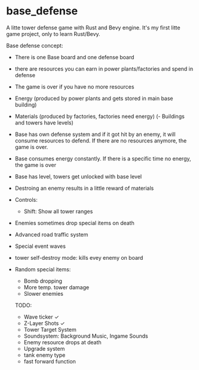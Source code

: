 # base_defense

A litte tower defense game with Rust and Bevy engine. It's my first litte game project, only to learn Rust/Bevy.

Base defense concept:

- There is one Base board and one defense board
- there are resources you can earn in power plants/factories and spend in defense
- The game is over if you have no more resources
- Energy (produced by power plants and gets stored in main base building)
- Materials (produced by factories, factories need energy)
  (- Buildings and towers have levels)
- Base has own defense system and if it got hit by an enemy, it will consume resources to defend. If there are no resources anymore, the game is over.
- Base consumes energy constantly. If there is a specific time no energy, the game is over
- Base has level, towers get unlocked with base level
- Destroing an enemy results in a little reward of materials
- Controls:
  - Shift: Show all tower ranges
- Enemies sometimes drop special items on death
- Advanced road traffic system
- Special event waves
- tower self-destroy mode: kills evey enemy on board
- Random special items:

  - Bomb dropping
  - More temp. tower damage
  - Slower enemies

  TODO:

  - Wave ticker ✓
  - Z-Layer Shots ✓
  - Tower Target System
  - Soundsystem: Background Music, Ingame Sounds
  - Enemy resource drops at death
  - Upgrade system
  - tank enemy type
  - fast forward function
